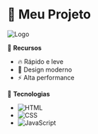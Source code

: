 # 🚀 Meu Projeto

![Logo](./assets/logo.png)

📌 **Recursos**
- 🔥 Rápido e leve  
- 🎨 Design moderno  
- ⚡ Alta performance  

📂 **Tecnologias**
- ![HTML](https://img.shields.io/badge/HTML-E34F26?style=for-the-badge&logo=html5&logoColor=white)
- ![CSS](https://img.shields.io/badge/CSS-1572B6?style=for-the-badge&logo=css3&logoColor=white)
- ![JavaScript](https://img.shields.io/badge/JavaScript-F7DF1E?style=for-the-badge&logo=javascript&logoColor=black)
